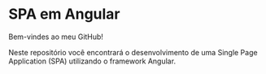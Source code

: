 # SPA em Angular

Bem-vindes ao meu GitHub!

Neste repositório você encontrará o desenvolvimento de uma Single Page Application (SPA) utilizando o framework Angular.